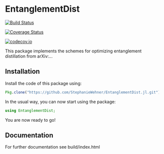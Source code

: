 # EntanglementDist

[![Build Status](https://travis-ci.org/StephanieWehner/EntanglementDist.jl.svg?branch=master)](https://travis-ci.org/StephanieWehner/EntanglementDist.jl)

[![Coverage Status](https://coveralls.io/repos/StephanieWehner/EntanglementDist.jl/badge.svg?branch=master&service=github)](https://coveralls.io/github/StephanieWehner/EntanglementDist.jl?branch=master)

[![codecov.io](http://codecov.io/github/StephanieWehner/EntanglementDist.jl/coverage.svg?branch=master)](http://codecov.io/github/StephanieWehner/EntanglementDist.jl?branch=master)

This package implements the schemes for optimizing entanglement distillation from arXiv:...

## Installation

Install the code of this package using: 
```julia
Pkg.clone("https://github.com/StephanieWehner/EntanglementDist.jl.git")
```

In the usual way, you can now start using the package:
```julia
using EntanglementDist;
```
You are now ready to go!

## Documentation

For further documentation see build/index.html
